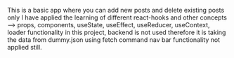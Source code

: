 This is a basic app where you can add new posts and delete existing posts only I have applied the learning of different react-hooks and other concepts --> props, components, useState, useEffect, useReducer, useContext, loader functionality in this project, backend is not used therefore it is taking the data from dummy.json using fetch command nav bar functionality not applied still. 
